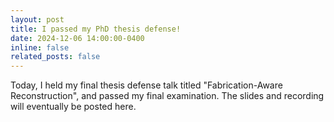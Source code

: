 ```yaml
---
layout: post
title: I passed my PhD thesis defense!
date: 2024-12-06 14:00:00-0400
inline: false
related_posts: false
---
```


Today, I held my final thesis defense talk titled "Fabrication-Aware Reconstruction", and passed my final examination. The slides and recording will eventually be posted here. 
